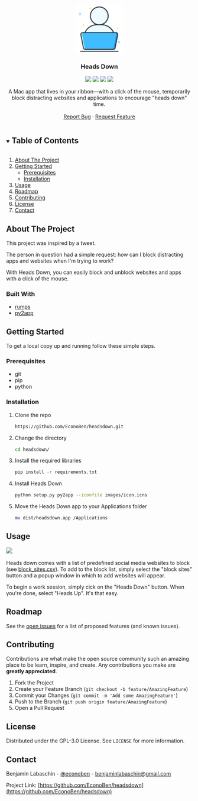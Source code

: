 <!--

*** To avoid retyping too much info. Do a search and replace for the following:
*** github_username, repo_name, twitter_handle, email, project_title, project_description
-->



<!-- PROJECT SHIELDS -->
<!--
*** I'm using markdown "reference style" links for readability.
*** Reference links are enclosed in brackets [ ] instead of parentheses ( ).
*** See the bottom of this document for the declaration of the reference variables
*** for contributors-url, forks-url, etc. This is an optional, concise syntax you may use.
*** https://www.markdownguide.org/basic-syntax/#reference-style-links
-->
<!-- PROJECT LOGO -->
<br />
<p align="center">
  <img src="images/logo.png" title="Logo" height="130">
  <h3 align="center">Heads Down</h3>

<p align="center">
  <a href="https://github.com/EconoBen/headsdown/network" alt="GitHub forks">
        <img src="https://img.shields.io/github/forks/EconoBen/headsdown" /></a>
  
  <a href="https://github.com/EconoBen/headsdown/stargazers" alt="GitHub stars">
        <img src="https://img.shields.io/github/stars/EconoBen/headsdown" /></a>
  
  <a href="https://github.com/EconoBen/headsdown/issues" alt="GitHub issues">
        <img src="https://img.shields.io/github/issues/EconoBen/headsdown" /></a>

  <a href="https://github.com/EconoBen/headsdown/blob/main/LICENSE" alt="GitHub license">
        <img src="https://img.shields.io/github/license/EconoBen/headsdown" /></a>
</p>
<!-- Shields -->
  <p align="center">
    A Mac app that lives in your ribbon—with a click of the mouse, temporarily block distracting websites and applications to encourage "heads down" time.
    <br />
    <br />
    <a href="https://github.com/EconoBen/headsdown/issues">Report Bug</a>
    ·
    <a href="https://github.com/EconoBen/headsdown/issues">Request Feature</a>
  </p>
</p>



<!-- TABLE OF CONTENTS -->
<details open="open">
  <summary><h2 style="display: inline-block">Table of Contents</h2></summary>
  <ol>
    <li>
      <a href="#about-the-project">About The Project</a>
    </li>
    <li>
      <a href="#getting-started">Getting Started</a>
      <ul>
        <li><a href="#prerequisites">Prerequisites</a></li>
        <li><a href="#installation">Installation</a></li>
      </ul>
    </li>
    <li><a href="#usage">Usage</a></li>
    <li><a href="#roadmap">Roadmap</a></li>
    <li><a href="#contributing">Contributing</a></li>
    <li><a href="#license">License</a></li>
    <li><a href="#contact">Contact</a></li>
  </ol>
</details>



<!-- ABOUT THE PROJECT -->
## About The Project
  <p align="left">
  This project was inspired by a tweet.
  <br />
  <p align="left">
  The person in question had a simple request: how can I block distracting apps and websites when I'm trying to work?
  <br />
  <p align="left">
  With Heads Down, you can easily block and unblock websites and apps with a click of the mouse.
  <br />

### Built With

* [rumps](https://github.com/jaredks/rumps)
* [py2app](https://pypi.org/project/py2app/)

<!-- GETTING STARTED -->
## Getting Started

To get a local copy up and running follow these simple steps.

### Prerequisites

* git
* pip
* python

### Installation

1. Clone the repo
    ```sh
    https://github.com/EconoBen/headsdown.git
    ```
2. Change the directory
    ```sh
    cd headsdown/
    ```
3. Install the required libraries
    ```sh
    pip install -r requirements.txt
    ```
4. Install Heads Down
    ```sh
    python setup.py py2app --iconfile images/icon.icns
    ```
5. Move the Heads Down app to your Applications folder
    ```sh
    mv dist/headsdown.app /Applications
    ```

<!-- USAGE EXAMPLES -->
## Usage

![](images/Heads_Down.gif)

<p align="left">
Heads down comes with a list of predefined social media websites to block (see
<a href="https://github.com/EconoBen/headsdown/blob/main/block_sites.csv">block_sites.csv</a>). To add to the block list, simply select the "block sites" button and a popup window in which to add websites will appear.
<br />
<p align="left">
To begin a work session, simply cick on the "Heads Down" button. When you're done, select "Heads Up". It's that easy.
<br />


<!-- Use this space to show useful examples of how a project can be used. Additional screenshots, code examples and demos work well in this space. You may also link to more resources.

_For more examples, please refer to the [Documentation](https://example.com)_ -->



<!-- ROADMAP -->
## Roadmap

See the [open issues](https://github.com/EconoBen/headsdown/issues) for a list of proposed features (and known issues).



<!-- CONTRIBUTING -->
## Contributing

Contributions are what make the open source community such an amazing place to be learn, inspire, and create. Any contributions you make are **greatly appreciated**.

1. Fork the Project
2. Create your Feature Branch (`git checkout -b feature/AmazingFeature`)
3. Commit your Changes (`git commit -m 'Add some AmazingFeature'`)
4. Push to the Branch (`git push origin feature/AmazingFeature`)
5. Open a Pull Request



<!-- LICENSE -->
## License

Distributed under the GPL-3.0 License. See `LICENSE` for more information.



<!-- CONTACT -->
## Contact

Benjamin Labaschin - [@econoben](https://twitter.com/econoben) - benjaminlabaschin@gmail.com

Project Link: [https://github.com/EconoBen/headsdown](https://github.com/EconoBen/headsdown)




<!-- MARKDOWN LINKS & IMAGES -->
<!-- https://www.markdownguide.org/basic-syntax/#reference-style-links -->

